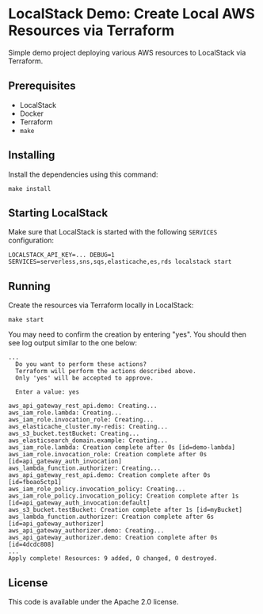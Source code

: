 # LocalStack Demo: Create Local AWS Resources via Terraform

Simple demo project deploying various AWS resources to LocalStack via Terraform.

## Prerequisites

* LocalStack
* Docker
* Terraform
* `make`

## Installing

Install the dependencies using this command:
```
make install
```

## Starting LocalStack

Make sure that LocalStack is started with the following `SERVICES` configuration:
```
LOCALSTACK_API_KEY=... DEBUG=1 SERVICES=serverless,sns,sqs,elasticache,es,rds localstack start
```

## Running

Create the resources via Terraform locally in LocalStack:
```
make start
```

You may need to confirm the creation by entering "yes". You should then see log output similar to the one below:
```
...
  Do you want to perform these actions?
  Terraform will perform the actions described above.
  Only 'yes' will be accepted to approve.

  Enter a value: yes

aws_api_gateway_rest_api.demo: Creating...
aws_iam_role.lambda: Creating...
aws_iam_role.invocation_role: Creating...
aws_elasticache_cluster.my-redis: Creating...
aws_s3_bucket.testBucket: Creating...
aws_elasticsearch_domain.example: Creating...
aws_iam_role.lambda: Creation complete after 0s [id=demo-lambda]
aws_iam_role.invocation_role: Creation complete after 0s [id=api_gateway_auth_invocation]
aws_lambda_function.authorizer: Creating...
aws_api_gateway_rest_api.demo: Creation complete after 0s [id=fboao5ctp1]
aws_iam_role_policy.invocation_policy: Creating...
aws_iam_role_policy.invocation_policy: Creation complete after 1s [id=api_gateway_auth_invocation:default]
aws_s3_bucket.testBucket: Creation complete after 1s [id=myBucket]
aws_lambda_function.authorizer: Creation complete after 6s [id=api_gateway_authorizer]
aws_api_gateway_authorizer.demo: Creating...
aws_api_gateway_authorizer.demo: Creation complete after 0s [id=4dcdc808]
...
Apply complete! Resources: 9 added, 0 changed, 0 destroyed.
```

## License

This code is available under the Apache 2.0 license.
